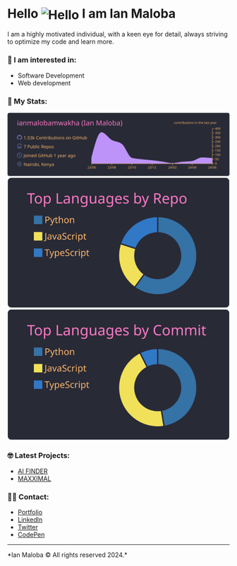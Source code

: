 <h1>Hello <img src="https://github.com/ianmalobamwakha/IanMalobaMwakha/assets/127621186/00518ce9-89a3-4b6e-bdce-784d283c5f73" alt="Hello" style="width:20px; vertical-align:middle;"> I am Ian Maloba</h1>
<p>I am a highly motivated individual, with a keen eye for detail, always striving to optimize my code and learn more.</p>

### 👀 I am interested in:
- Software Development
- Web development

### 🧐 My Stats:
<a href="https://github.com/IanMalobaMwakha"><img src="https://raw.githubusercontent.com/IanMalobaMwakha/Thickduck/master/profile-summary-card-output/dracula/0-profile-details.svg" alt="Profile Details"></a>
<a href="https://github.com/IanMalobaMwakha"><img src="https://raw.githubusercontent.com/IanMalobaMwakha/Thickduck/master/profile-summary-card-output/dracula/1-repos-per-language.svg" alt="Repos Per Language"></a>
<a href="https://github.com/IanMalobaMwakha"><img src="https://raw.githubusercontent.com/IanMalobaMwakha/Thickduck/master/profile-summary-card-output/dracula/2-most-commit-language.svg" alt="Most Commit Language"></a>

### 🤓 Latest Projects:
- [AI FINDER](https://aifinderguru.com/)
- [MAXXIMAL](https://github.com/IanMalobaMwakha/SLACK)

### 🙋‍♂️ Contact:
- [Portfolio](http://www.ianmaloba.com/)
- [LinkedIn](https://www.linkedin.com/in/ianmalobamwakha/)
- [Twitter](https://twitter.com/malobaian)
- [CodePen](https://codepen.io/ianmalobamwakha/pens/public)

<hr/>

<p>*Ian Maloba © All rights reserved 2024.*</p>
